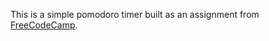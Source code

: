 This is a simple pomodoro timer built as an assignment from [FreeCodeCamp](http://www.freecodecamp.com).
